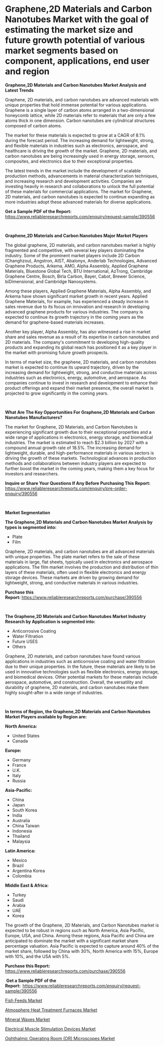 <p><h1>Graphene,2D Materials and Carbon Nanotubes Market with the goal of estimating the market size and future growth potential of various market segments based on component, applications, end user and region</h1></p><p><strong>Graphene,2D Materials and Carbon Nanotubes Market Analysis and Latest Trends</strong></p>
<p><p>Graphene, 2D materials, and carbon nanotubes are advanced materials with unique properties that hold immense potential for various applications. Graphene is a single layer of carbon atoms arranged in a two-dimensional honeycomb lattice, while 2D materials refer to materials that are only a few atoms thick in one dimension. Carbon nanotubes are cylindrical structures composed of carbon atoms.</p><p>The market for these materials is expected to grow at a CAGR of 8.1% during the forecast period. The increasing demand for lightweight, strong, and flexible materials in industries such as electronics, aerospace, and healthcare is driving the growth of the market. Graphene, 2D materials, and carbon nanotubes are being increasingly used in energy storage, sensors, composites, and electronics due to their exceptional properties.</p><p>The latest trends in the market include the development of scalable production methods, advancements in material characterization techniques, and increasing research and development activities. Companies are investing heavily in research and collaborations to unlock the full potential of these materials for commercial applications. The market for Graphene, 2D materials, and carbon nanotubes is expected to continue expanding as more industries adopt these advanced materials for diverse applications.</p></p>
<p><strong>Get a Sample PDF of the Report:&nbsp;</strong> <a href="https://www.reliableresearchreports.com/enquiry/request-sample/390556">https://www.reliableresearchreports.com/enquiry/request-sample/390556</a></p>
<p>&nbsp;</p>
<p><strong>Graphene,2D Materials and Carbon Nanotubes Major Market Players</strong></p>
<p><p>The global graphene, 2D materials, and carbon nanotubes market is highly fragmented and competitive, with several key players dominating the industry. Some of the prominent market players include 2D Carbon (Changhzou), Angstron, AIST, Abalonyx, Anderlab Technologies, Advanced Graphene Products, Arkema, AMO, Alpha Assembly, Applied Graphene Materials, Bluestone Global Tech, BTU International, AzTrong, Cambridge Graphene Centre, Bosch, Birla Carbon, Bayer, Cabot, Brewer Science, biDimensional, and Cambridge Nanosystems.</p><p>Among these players, Applied Graphene Materials, Alpha Assembly, and Arkema have shown significant market growth in recent years. Applied Graphene Materials, for example, has experienced a steady increase in sales revenue due to its focus on innovation and research in developing advanced graphene products for various industries. The company is expected to continue its growth trajectory in the coming years as the demand for graphene-based materials increases.</p><p>Another key player, Alpha Assembly, has also witnessed a rise in market share and sales revenue as a result of its expertise in carbon nanotubes and 2D materials. The company's commitment to developing high-quality products and expanding its global reach has positioned it as a key player in the market with promising future growth prospects.</p><p>In terms of market size, the graphene, 2D materials, and carbon nanotubes market is expected to continue its upward trajectory, driven by the increasing demand for lightweight, strong, and conductive materials across industries such as electronics, energy, automotive, and aerospace. As companies continue to invest in research and development to enhance their product offerings and expand their market presence, the overall market is projected to grow significantly in the coming years.</p></p>
<p>&nbsp;</p>
<p><strong>What Are The Key Opportunities For Graphene,2D Materials and Carbon Nanotubes Manufacturers?</strong></p>
<p><p>The market for Graphene, 2D Materials, and Carbon Nanotubes is experiencing significant growth due to their exceptional properties and a wide range of applications in electronics, energy storage, and biomedical industries. The market is estimated to reach $2.3 billion by 2027 with a compound annual growth rate of 18.5%. The increasing demand for lightweight, durable, and high-performance materials in various sectors is driving the growth of these markets. Technological advances in production methods and collaborations between industry players are expected to further boost the market in the coming years, making them a key focus for investors and researchers.</p></p>
<p><strong>Inquire or Share Your Questions If Any Before Purchasing This Report:</strong> <a href="https://www.reliableresearchreports.com/enquiry/pre-order-enquiry/390556">https://www.reliableresearchreports.com/enquiry/pre-order-enquiry/390556</a></p>
<p>&nbsp;</p>
<p><strong>Market Segmentation</strong></p>
<p><strong>The Graphene,2D Materials and Carbon Nanotubes Market Analysis by types is segmented into:</strong></p>
<p><ul><li>Plate</li><li>Film</li></ul></p>
<p><p>Graphene, 2D materials, and carbon nanotubes are all advanced materials with unique properties. The plate market refers to the sale of these materials in large, flat sheets, typically used in electronics and aerospace applications. The film market involves the production and distribution of thin layers of these materials, often used in flexible electronics and energy storage devices. These markets are driven by growing demand for lightweight, strong, and conductive materials in various industries.</p></p>
<p><strong>Purchase this Report:&nbsp;</strong><a href="https://www.reliableresearchreports.com/purchase/390556">https://www.reliableresearchreports.com/purchase/390556</a></p>
<p>&nbsp;</p>
<p><strong>The Graphene,2D Materials and Carbon Nanotubes Market Industry Research by Application is segmented into:</strong></p>
<p><ul><li>Anticorrosive Coating</li><li>Water Filtration</li><li>Future USES</li><li>Others</li></ul></p>
<p><p>Graphene, 2D materials, and carbon nanotubes have found various applications in industries such as anticorrosive coating and water filtration due to their unique properties. In the future, these materials are likely to be used in innovative technologies such as flexible electronics, energy storage, and biomedical devices. Other potential markets for these materials include aerospace, automotive, and construction. Overall, the versatility and durability of graphene, 2D materials, and carbon nanotubes make them highly sought-after in a wide range of industries.</p></p>
<p>&nbsp;</p>
<p><strong>In terms of Region, the Graphene,2D Materials and Carbon Nanotubes Market Players available by Region are:</strong></p>
<p>
    <p> <strong> North America: </strong>
        <ul>
            <li>United States</li>
            <li>Canada</li>
        </ul>
        </p> 
    <p> <strong> Europe: </strong>
        <ul>
            <li>Germany</li>
            <li>France</li>
            <li>U.K.</li>
            <li>Italy</li>
            <li>Russia</li>
        </ul>
        </p> 
    <p> <strong> Asia-Pacific: </strong>
        <ul>
            <li>China</li>
            <li>Japan</li>
            <li>South Korea</li>
            <li>India</li>
            <li>Australia</li>
            <li>China Taiwan</li>
            <li>Indonesia</li>
            <li>Thailand</li>
            <li>Malaysia</li>
        </ul>
        </p> 
    <p> <strong> Latin America: </strong>
        <ul>
            <li>Mexico</li>
            <li>Brazil</li>
            <li>Argentina Korea</li>
            <li>Colombia</li>
        </ul>
        </p> 
    <p> <strong> Middle East & Africa: </strong>
        <ul>
            <li>Turkey</li>
            <li>Saudi</li>
            <li>Arabia</li>
            <li>UAE</li>
            <li>Korea</li>
        </ul>
    </p>
    </p>
<p><p>The growth of the Graphene, 2D Materials, and Carbon Nanotubes market is expected to be robust in regions such as North America, Asia Pacific, Europe, USA, and China. Among these regions, Asia Pacific and China are anticipated to dominate the market with a significant market share percentage valuation. Asia Pacific is expected to capture around 40% of the market share, followed by China with 30%, North America with 15%, Europe with 10%, and the USA with 5%.</p></p>
<p><strong>Purchase this Report: </strong><a href="https://www.reliableresearchreports.com/purchase/390556">https://www.reliableresearchreports.com/purchase/390556</a></p>
<p>&nbsp;<strong>Get a Sample PDF of the Report:&nbsp;&nbsp;</strong><a href="https://www.reliableresearchreports.com/enquiry/request-sample/390556">https://www.reliableresearchreports.com/enquiry/request-sample/390556</a></p>
<p><strong></strong></p>
<p><p><a href="https://view.publitas.com/reportprime-1/fish-feeds-market-size-share-trends-analysis-report-by-material-by-type-by-end-user-by-region-and-segment-forecasts-2024-2031/">Fish Feeds Market</a></p><p><a href="https://summer-dogwood-3e9.notion.site/Global-Atmosphere-Heat-Treatment-Furnaces-Market-Size-and-Market-Trends-Insights-and-Projections-fr-d5df0d1ccc6a40899b779ddb66643065">Atmosphere Heat Treatment Furnaces Market</a></p><p><a href="https://view.publitas.com/reportprime-1/mineral-waxes-market-offer-valuable-insights-into-market-size-market-share-market-trends-and-projections-spanning-from-2024-to-2031/">Mineral Waxes Market</a></p><p><a href="https://forested-sushi-9b0.notion.site/Electrical-Muscle-Stimulation-Devices-Market-Dynamics-2024-2031-Also-about-Its-Market-Trends-Proje-2cdc6429af554d948ed83bba2989105c">Electrical Muscle Stimulation Devices Market</a></p><p><a href="https://lydian-appliance-61d.notion.site/Ophthalmic-Operating-Room-OR-Microscopes-Market-Size-Market-Trends-and-Growth-Outlook-forecasted-e720d2e4de2f4fb5ac4eda2cb62a2b7f">Ophthalmic Operating Room (OR) Microscopes Market</a></p></p>